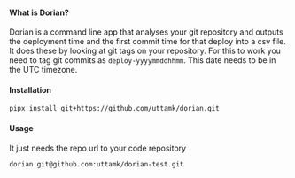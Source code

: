 #### What is Dorian?

Dorian is a command line app that analyses your git repository and outputs the deployment time and the first commit time
for that deploy into a csv file.
It does these by looking at git tags on your repository. For this to work you need to tag git commits
as `deploy-yyyymmddhhmm`. This date needs to be in the UTC timezone.

#### Installation

```shell
pipx install git+https://github.com/uttamk/dorian.git
```

#### Usage

It just needs the repo url to your code repository

```shell
dorian git@github.com:uttamk/dorian-test.git 
```


